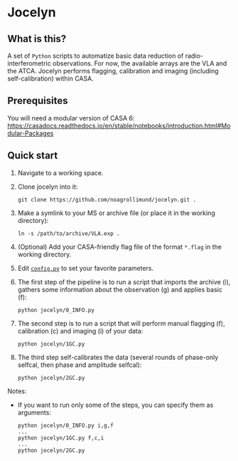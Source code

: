# Jocelyn

## What is this?

A set of `Python` scripts to automatize basic data reduction of radio-interferometric observations. For now, the available arrays are the VLA and the ATCA. Jocelyn performs flagging, calibration and imaging (including self-calibration) within CASA.

## Prerequisites

You will need a modular version of CASA 6: https://casadocs.readthedocs.io/en/stable/notebooks/introduction.html#Modular-Packages

## Quick start

1. Navigate to a working space.

2. Clone jocelyn into it:

   ```
   git clone https://github.com/noagrollimund/jocelyn.git .
   ```

3. Make a symlink to your MS or archive file (or place it in the working directory):

    ```
    ln -s /path/to/archive/VLA.exp .
    ```

4. (Optional) Add your CASA-friendly flag file of the format `*.flag` in the working directory.

4. Edit [`config.py`](config.py) to set your favorite parameters.

5. The first step of the pipeline is to run a script that imports the archive (i), gathers some information about the observation (g) and applies basic (f):

    ```
    python jocelyn/0_INFO.py
    ```

6. The second step is to run a script that will perform manual flagging (f), calibration (c) and imaging (i) of your data:

    ```
    python jocelyn/1GC.py
    ```

7. The third step self-calibrates the data (several rounds of phase-only selfcal, then phase and amplitude selfcal):

    ```
    python jocelyn/2GC.py
    ```

Notes: 

* If you want to run only some of the steps, you can specify them as arguments:

    ```
    python jocelyn/0_INFO.py i,g,f
    ...
    python jocelyn/1GC.py f,c,i
    ...
    python jocelyn/2GC.py
    ```